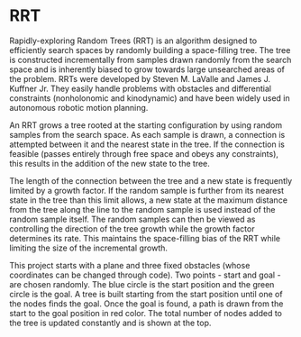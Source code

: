 # RRT
 
Rapidly-exploring Random Trees (RRT) is an algorithm designed to efficiently search spaces by randomly building a space-filling tree.  The tree is constructed incrementally from samples drawn randomly from the search space and is inherently biased to grow towards large unsearched areas of the problem. RRTs were developed by Steven M. LaValle and James J. Kuffner Jr. They easily handle problems with obstacles and differential constraints (nonholonomic and kinodynamic) and have been widely used in autonomous robotic motion planning.

An RRT grows a tree rooted at the starting configuration by using random samples from the search space. As each sample is drawn, a connection is attempted between it and the nearest state in the tree. If the connection is feasible (passes entirely through free space and obeys any constraints), this results in the addition of the new state to the tree.

The length of the connection between the tree and a new state is frequently limited by a growth factor. If the random sample is further from its nearest state in the tree than this limit allows, a new state at the maximum distance from the tree along the line to the random sample is used instead of the random sample itself. The random samples can then be viewed as controlling the direction of the tree growth while the growth factor determines its rate. This maintains the space-filling bias of the RRT while limiting the size of the incremental growth.

This project starts with a plane and three fixed obstacles (whose coordinates can be changed through code). Two points - start and goal - are chosen randomly. The blue circle is the start position and the green circle is the goal. A tree is built starting from the start position until one of the nodes finds the goal. Once the goal is found, a path is drawn from the start to the goal position in red color. The total number of nodes added to the tree is updated constantly and is shown at the top.
